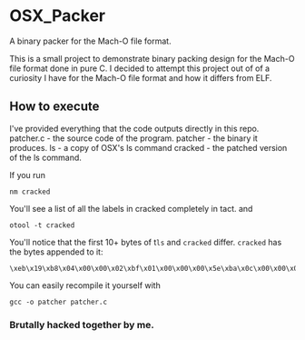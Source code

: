 # OSX_Packer
A binary packer for the Mach-O  file format.

This is a small project to demonstrate binary packing design for the Mach-O file format done in pure C.
I decided to attempt this project out of of a curiosity I have for the Mach-O file format and how it differs from ELF.

## How to execute
I've provided everything that the code outputs directly in this repo.
patcher.c - the source code of the program.
patcher - the binary it produces.
ls - a copy of OSX's ls command
cracked - the patched version of the ls command.

If you run
```
nm cracked
```
You'll see a list of all the labels in cracked completely in tact.
and
```
otool -t cracked
```
You'll notice that the first 10+ bytes of t`ls` and `cracked` differ. `cracked` has the bytes appended to it:
```
\xeb\x19\xb8\x04\x00\x00\x02\xbf\x01\x00\x00\x00\x5e\xba\x0c\x00\x00\x00\x0f\x05\xb8\x01\x00\x00\x02\x0f\x05\xe8\xe2\xff\xff\xff\x48\x65\x6c\x6c\x6f\x20\x57\x6f\x72\x6c\x64
```
You can easily recompile it yourself with
```
gcc -o patcher patcher.c
```

### Brutally hacked together by me.
